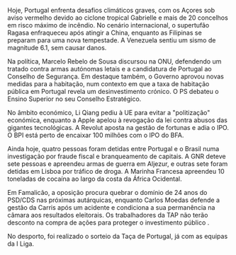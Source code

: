 Hoje, Portugal enfrenta desafios climáticos graves, com os Açores sob aviso vermelho devido ao ciclone tropical Gabrielle e mais de 20 concelhos em risco máximo de incêndio. No cenário internacional, o supertufão Ragasa enfraqueceu após atingir a China, enquanto as Filipinas se preparam para uma nova tempestade. A Venezuela sentiu um sismo de magnitude 6.1, sem causar danos.

Na política, Marcelo Rebelo de Sousa discursou na ONU, defendendo um tratado contra armas autónomas letais e a candidatura de Portugal ao Conselho de Segurança. Em destaque também, o Governo aprovou novas medidas para a habitação, num contexto em que a taxa de habitação pública em Portugal revela um desinvestimento crónico. O PS debateu o Ensino Superior no seu Conselho Estratégico.

No âmbito económico, Li Qiang pediu à UE para evitar a "politização" económica, enquanto a Apple apelou à revogação da lei contra abusos das gigantes tecnológicas. A Revolut aposta na gestão de fortunas e adia o IPO. O BPI está perto de encaixar 100 milhões com o IPO do BFA.

Ainda hoje, quatro pessoas foram detidas entre Portugal e o Brasil numa investigação por fraude fiscal e branqueamento de capitais. A GNR deteve sete pessoas e apreendeu armas de guerra em Aljezur, e outras sete foram detidas em Lisboa por tráfico de droga. A Marinha Francesa apreendeu 10 toneladas de cocaína ao largo da costa da África Ocidental.

Em Famalicão, a oposição procura quebrar o domínio de 24 anos do PSD/CDS nas próximas autárquicas, enquanto Carlos Moedas defende a gestão da Carris após um acidente e condiciona a sua permanência na câmara aos resultados eleitorais. Os trabalhadores da TAP não terão desconto na compra de ações para proteger o investimento público .

No desporto, foi realizado o sorteio da Taça de Portugal, já com as equipas da I Liga.